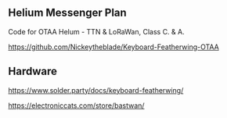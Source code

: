 ## Helium Messenger Plan 

Code for OTAA Helum - TTN & LoRaWan, Class C. & A.

https://github.com/Nickeytheblade/Keyboard-Featherwing-OTAA

## Hardware

https://www.solder.party/docs/keyboard-featherwing/

https://electroniccats.com/store/bastwan/
